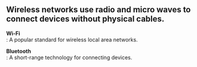## Wireless networks use radio and micro waves to connect devices without physical cables.

**Wi-Fi** \
    : A popular standard for wireless local area networks.

**Bluetooth** \
    : A short-range technology for connecting devices.
